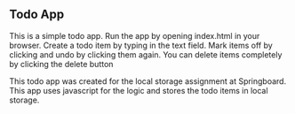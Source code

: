 ## Todo App

This is a simple todo app.  Run the app by opening index.html in your browser. Create a todo item by typing in the text field.  Mark items off by clicking and undo by clicking them again. You can delete items completely by clicking the delete button

This todo app was created for the local storage assignment at Springboard. This app uses javascript for the logic and stores the todo items in local storage.  